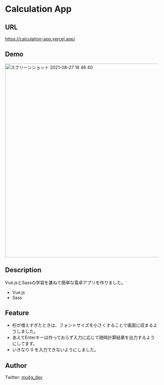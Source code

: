 # Calculation App
## URL
https://calculation-app.vercel.app/

## Demo
<img width="632" alt="スクリーンショット 2021-08-27 18 46 40" src="https://user-images.githubusercontent.com/77483402/131108195-789b5960-2bf2-4169-8518-be9c843f2995.png">

## Description
Vue.jsとSassの学習を兼ねて簡単な電卓アプリを作りました。

- Vue.js
- Sass

## Feature
- 桁が増えすぎたときは、フォントサイズを小さくすることで画面に収まるようしました。
- あえてEnterキーは作っておらず入力に応じて随時計算結果を出力するようにしてます。
- いきなり 0 を入力できないようにしました。

## Author
Twitter: [mo4g_dev](https://twitter.com/mo4g_dev)
